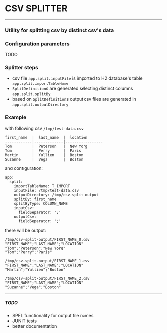 # CSV SPLITTER 
---
### Utility for splitting csv by distinct csv's data

### Configuration parameters
TODO

### Splitter steps 
* csv file `app.split.inputFile` is imported to H2 database's table `app.split.importTableName`
* `SplitDefinition`s are generated selecting distinct columns `app.split.splitBy`
* based on `SplitDefinition`s output csv files are generated in `app.split.outputDirectory`


### Example
with following csv `/tmp/test-data.csv`
```
first_name  |  last_name  |  location
------------|-------------|-----------------
Tom         |  Peterson   |  New Yorg
Tom         |  Perry      |  Paris
Martin      |  Yullien    |  Boston
Suzanne     |  Vega       |  Boston
```

and configuration:
```
app:
  split:
    importTableName: T_IMPORT
    inputFile: /tmp/test-data.csv
    outputDirectory: /tmp/csv-split-output
    splitBy: first_name
    splitByType: COLUMN_NAME
    inputCsv:
      fieldSeparator: ';'
    outputCsv:
      fieldSeparator: ';'
```

there will be output:
```
/tmp/csv-split-output/FIRST_NAME_0.csv
"FIRST_NAME";"LAST_NAME";"LOCATION"
"Tom";"Peterson";"New Yorg"
"Tom";"Perry";"Paris"

/tmp/csv-split-output/FIRST_NAME_1.csv
"FIRST_NAME";"LAST_NAME";"LOCATION"
"Martin";"Yullien";"Boston"

/tmp/csv-split-output/FIRST_NAME_2.csv
"FIRST_NAME";"LAST_NAME";"LOCATION"
"Suzanne";"Vega";"Boston"
```

---
##### TODO
* SPEL functionality for output file names
* JUNIT tests
* better documentation
